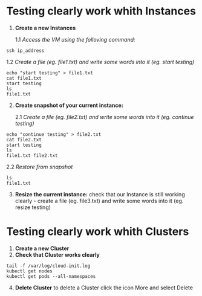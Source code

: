 # Testing clearly work whith Instances

1. **Create a new Instances**

   1.1 *Access the VM using the folloving command:*

```
ssh ip_address
```   
   1.2 *Create a file (eg. file1.txt) and write some words into it (eg. start testing)*

```
echo "start testing" > file1.txt
cat file1.txt
start testing
ls
file1.txt
```

2. **Create snapshot of your current instance:**

   2.1 *Create a file (eg. file2.txt) and write some words into it (eg. continue testing)*    

```
echo "continue testing" > file2.txt
cat file2.txt
start testing
ls
file1.txt file2.txt
```

   2.2 *Restore from snapshot*

```
ls
file1.txt 
```

3. **Resize the current instance:**
check that our Instance is still working clearly -  create a file (eg. file3.txt) and write some words into it (eg. resize testing)   

# Testing clearly work whith Clusters

1. **Create a new Cluster**
2. **Check that Cluster works clearly**
```
tail -f /var/log/cloud-init.log
kubectl get nodes 
kubectl get pods --all-namespaces
```

4. **Delete Cluster**
to delete a Cluster click the icon More and select Delete

